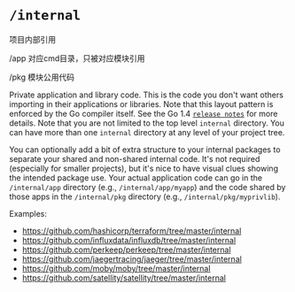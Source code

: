 # `/internal`

项目内部引用

/app 对应cmd目录，只被对应模块引用

/pkg 模块公用代码

Private application and library code. This is the code you don't want others importing in their applications or libraries. Note that this layout pattern is enforced by the Go compiler itself. See the Go 1.4 [`release notes`](https://golang.org/doc/go1.4#internalpackages) for more details. Note that you are not limited to the top level `internal` directory. You can have more than one `internal` directory at any level of your project tree.

You can optionally add a bit of extra structure to your internal packages to separate your shared and non-shared internal code. It's not required (especially for smaller projects), but it's nice to have visual clues showing the intended package use. Your actual application code can go in the `/internal/app` directory (e.g., `/internal/app/myapp`) and the code shared by those apps in the `/internal/pkg` directory (e.g., `/internal/pkg/myprivlib`).

Examples:

* https://github.com/hashicorp/terraform/tree/master/internal
* https://github.com/influxdata/influxdb/tree/master/internal
* https://github.com/perkeep/perkeep/tree/master/internal
* https://github.com/jaegertracing/jaeger/tree/master/internal
* https://github.com/moby/moby/tree/master/internal
* https://github.com/satellity/satellity/tree/master/internal
